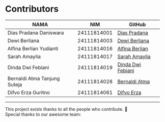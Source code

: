 # Contributors

| **NAMA**                        | **NIM**        | **GitHub**                                                |
|--------------------------------|----------------|-----------------------------------------------------------|
| Dias Pradana Daniswara         | 24111814001    | [Dias Pradana](https://github.com/diaspradana)           |
| Dewi Berliana                  | 24111814003    | [Dewi Berliana](https://github.com/Berliana003)           |
| Alfina Berlian Yudianti        | 24111814016    | [Alfina Berlian](https://github.com/Alfina-26)            |
| Sarah Amaylia                  | 24111814017    | [Sarah Amaylia](https://github.com/SARAHAMAYLIA)          |
| Dinda Dwi Febiani              | 24111814019    | [Dinda Dwi Febiani](https://github.com/Dinda-2802)        |
| Bernaldi Atma Tanjung Suteja   | 24111814028    | [Bernaldi Atma](https://github.com/bernaldiatma)          |
| Difvo Erza Guritno             | 24111814061    | [Difvo Erza](https://github.com/ErzAaaa)                  |

---

This project exists thanks to all the people who contribute. 🙌  
Special thanks to our awesome team:

